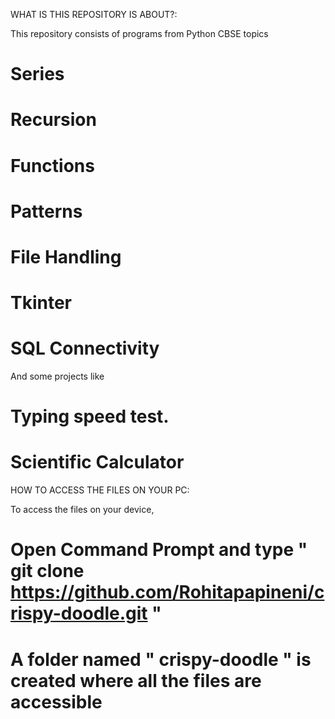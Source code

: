 WHAT IS THIS REPOSITORY IS ABOUT?:

This repository consists of programs from Python CBSE topics 
# Series
# Recursion
# Functions
# Patterns
# File Handling
# Tkinter
# SQL Connectivity

And some projects like
# Typing speed test.
# Scientific Calculator


HOW TO ACCESS THE FILES ON YOUR PC:

To access the files on your device, 
# Open Command Prompt and type " git clone https://github.com/Rohitapapineni/crispy-doodle.git "
# A folder named " crispy-doodle " is created where all the files are accessible 
